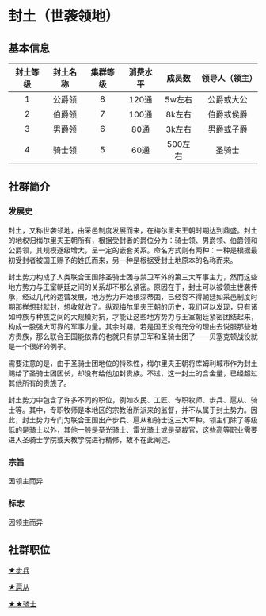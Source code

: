 # 封土（世袭领地）

## 基本信息

封土等级|封土名称|集群等级|消费水平|成员数|领导人（领主）
:--:|:--:|:--:|:--:|:--:|:--:
1|公爵领|8|120通|5w左右|公爵或大公
2|伯爵领|7|100通|8k左右|伯爵或侯爵
3|男爵领|6|80通|3k左右|男爵或子爵
4|骑士领|5|60通|500左右|圣骑士

## 社群简介

### 发展史

封土，又称世袭领地，由采邑制度发展而来，在梅尔里夫王朝时期达到鼎盛。封土的地权归梅尔里夫王朝所有，根据受封者的爵位分为：骑士领、男爵领、伯爵领和公爵领，其规模逐级增大，呈一定的嵌套关系。命名方式则有两种：一种是根据最初受封者被国王赐予的姓氏而来，另一种是根据受封土地原本的名称而来。

封土势力构成了人类联合王国除圣骑士团与禁卫军外的第三大军事主力，然而这些地方势力与王室朝廷之间的关系却不那么紧密。原因在于，封土可以被领主世袭传承，经过几代的运营发展，地方势力开始根深蒂固，已经容不得朝廷如采邑制度时期那样想封就封，想收就收了。纵观梅尔里夫王朝的历史，我们可以发现，只有诸如种族与种族之间的大规模对抗，才能让这些地方势力与王室朝廷紧密团结起来，构成一股强大可靠的军事力量。其余时期，若是国王没有充分的理由去说服那些地方贵族，那么联合王国能依靠的也就只有禁卫军和圣骑士团了——贝塞克顿战役就是一个很好的例子。

需要注意的是，由于圣骑士团地位的特殊性，梅尔里夫王朝将库姆利城市作为封土赐给了圣骑士团团长，却没有给他加封贵族。不过，这一封土的含金量，已经超过其他所有的贵族了。

封土势力中包含了许多不同的职位，例如农民、工匠、专职牧师、步兵、扈从、骑士等。其中，专职牧师是本地区的宗教治所派来的监督，并不从属于封土势力。因此，封土势力专门为联合王国出产步兵、扈从和骑士这三大军种。领主们除了等级低的是骑士以外，其他一般是圣光骑士、雷光骑士或是圣裁官，这些高等职业需要进入圣骑士学院或天教学院进行精修，故不在此阐述。

### 宗旨

因领主而异

### 标志

因领主而异

## 社群职位

<a href="../footman" target="_blank">★步兵</a>

<a href="../squire" target="_blank">★扈从</a>

<a href="../knight" target="_blank">★★骑士</a>
